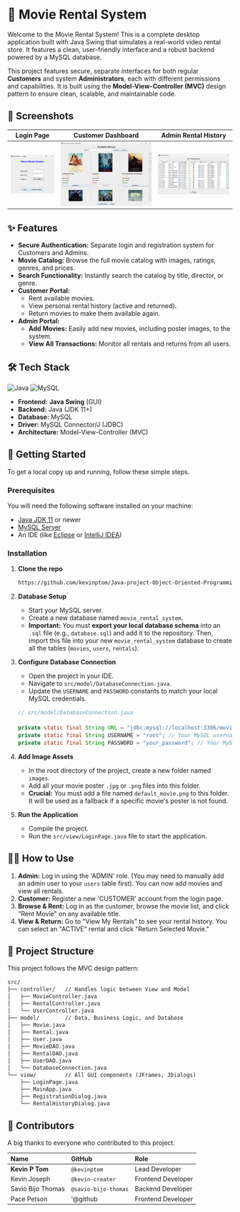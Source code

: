 # 🍿 Movie Rental System

Welcome to the Movie Rental System! This is a complete desktop application built with Java Swing that simulates a real-world video rental store. It features a clean, user-friendly interface and a robust backend powered by a MySQL database.

This project features secure, separate interfaces for both regular **Customers** and system **Administrators**, each with different permissions and capabilities. It is built using the **Model-View-Controller (MVC)** design pattern to ensure clean, scalable, and maintainable code.

## 📸 Screenshots


| Login Page | Customer Dashboard | Admin Rental History |
| :---: | :---: | :---: |
| ![Login Page](Movie_Rental/images/login.png) | ![Customer Dashboard](Movie_Rental/images/customerDashboard.png) | ![Admin History](Movie_Rental/images/admin_history.png) |

## ✨ Features

* **Secure Authentication:** Separate login and registration system for Customers and Admins.
* **Movie Catalog:** Browse the full movie catalog with images, ratings, genres, and prices.
* **Search Functionality:** Instantly search the catalog by title, director, or genre.
* **Customer Portal:**
    * Rent available movies.
    * View personal rental history (active and returned).
    * Return movies to make them available again.
* **Admin Portal:**
    * **Add Movies:** Easily add new movies, including poster images, to the system.
    * **View All Transactions:** Monitor all rentals and returns from all users.

## 🛠️ Tech Stack

![Java](https://img.shields.io/badge/Java-007396?style=for-the-badge&logo=java&logoColor=white)
![MySQL](https://img.shields.io/badge/MySQL-4479A1?style=for-the-badge&logo=mysql&logoColor=white)

* **Frontend:** **Java Swing** (GUI)
* **Backend:** Java (JDK 11+)
* **Database:** MySQL
* **Driver:** MySQL Connector/J (JDBC)
* **Architecture:** Model-View-Controller (MVC)

## 🚀 Getting Started

To get a local copy up and running, follow these simple steps.

### Prerequisites

You will need the following software installed on your machine:
* [Java JDK 11](https://www.oracle.com/java/technologies/javase-jdk11-downloads.html) or newer
* [MySQL Server](https://dev.mysql.com/downloads/mysql/)
* An IDE (like [Eclipse](https://www.eclipse.org/) or [IntelliJ IDEA](https://www.jetbrains.com/idea/))

### Installation

1.  **Clone the repo**
    ```sh
    https://github.com/kevinptom/Java-project-Object-Oriented-Programming-S3.git
    ```

2.  **Database Setup**
    * Start your MySQL server.
    * Create a new database named `movie_rental_system`.
    * **Important:** You must **export your local database schema** into an `.sql` file (e.g., `database.sql`) and add it to the repository. Then, import this file into your new `movie_rental_system` database to create all the tables (`movies`, `users`, `rentals`).

3.  **Configure Database Connection**
    * Open the project in your IDE.
    * Navigate to `src/model/DatabaseConnection.java`.
    * Update the `USERNAME` and `PASSWORD` constants to match your local MySQL credentials.
    ```java
    // src/model/DatabaseConnection.java
    
    private static final String URL = "jdbc:mysql://localhost:3306/movie_rental_system";
    private static final String USERNAME = "root"; // Your MySQL username
    private static final String PASSWORD = "your_password"; // Your MySQL password
    ```

4.  **Add Image Assets**
    * In the root directory of the project, create a new folder named `images`.
    * Add all your movie poster `.jpg` or `.png` files into this folder.
    * **Crucial:** You must add a file named `default_movie.png` to this folder. It will be used as a fallback if a specific movie's poster is not found.

5.  **Run the Application**
    * Compile the project.
    * Run the `src/view/LoginPage.java` file to start the application.

## 🧑‍💻 How to Use

1.  **Admin:** Log in using the 'ADMIN' role. (You may need to manually add an admin user to your `users` table first). You can now add movies and view all rentals.
2.  **Customer:** Register a new 'CUSTOMER' account from the login page.
3.  **Browse & Rent:** Log in as the customer, browse the movie list, and click "Rent Movie" on any available title.
4.  **View & Return:** Go to "View My Rentals" to see your rental history. You can select an "ACTIVE" rental and click "Return Selected Movie."

## 📁 Project Structure

This project follows the MVC design pattern:

```
src/
├── controller/   // Handles logic between View and Model
│   ├── MovieController.java
│   ├── RentalController.java
│   └── UserController.java
├── model/        // Data, Business Logic, and Database
│   ├── Movie.java
│   ├── Rental.java
│   ├── User.java
│   ├── MovieDAO.java
│   ├── RentalDAO.java
│   ├── UserDAO.java
│   └── DatabaseConnection.java
└── view/         // All GUI components (JFrames, JDialogs)
    ├── LoginPage.java
    ├── MainApp.java
    ├── RegistrationDialog.java
    └── RentalHistoryDialog.java
```

## 👥 Contributors

A big thanks to everyone who contributed to this project.

| Name | GitHub | Role |
| :--- | :--- | :--- |
| **Kevin P Tom** | `@kevinptom` | Lead Developer |
| Kevin Joseph | `@kevin-creater` | Frontend Developer |
| Savio Bijo Thomas | `@savio-bijo-thomas` | Backend Developer |
| Pace Petson | '@github | Frontend Developer |


